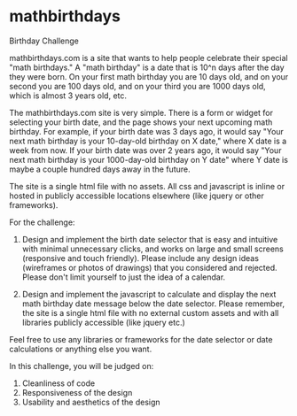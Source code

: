 mathbirthdays
=============

Birthday Challenge

mathbirthdays.com is a site that wants to help people celebrate their special "math birthdays." A "math birthday" is a date that is 10^n days after the day they were born. On your first math birthday you are 10 days old, and on your second you are 100 days old, and on your third you are 1000 days old, which is almost 3 years old, etc. 

The mathbirthdays.com site is very simple. There is a form or widget for selecting your birth date, and the page shows your next upcoming math birthday. For example, if your birth date was 3 days ago, it would say "Your next math birthday is your 10-day-old birthday on X date," where X date is a week from now. If your birth date was over 2 years ago, it would say "Your next math birthday is your 1000-day-old birthday on Y date" where Y date is maybe a couple hundred days away in the future. 

The site is a single html file with no assets. All css and javascript is inline or hosted in publicly accessible locations elsewhere (like jquery or other frameworks).

For the challenge:

1. Design and implement the birth date selector that is easy and intuitive with minimal unnecessary clicks, and works on large and small screens (responsive and touch friendly). Please include any design ideas (wireframes or photos of drawings) that you considered and rejected. Please don't limit yourself to just the idea of a calendar.

2. Design and implement the javascript to calculate and display the next math birthday date message below the date selector.
Please remember, the site is a single html file with no external custom assets and with all libraries publicly accessible (like jquery etc.)

Feel free to use any libraries or frameworks for the date selector or date calculations or anything else you want.

In this challenge, you will be judged on: 
1. Cleanliness of code
2. Responsiveness of the design
3. Usability and aesthetics of the design
